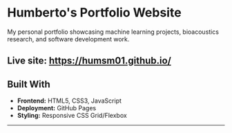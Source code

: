 # Humberto's Portfolio Website
My personal portfolio showcasing machine learning projects, bioacoustics research, and software development work.

Live site: https://humsm01.github.io/
---

## Built With

- **Frontend:** HTML5, CSS3, JavaScript
- **Deployment:** GitHub Pages
- **Styling:** Responsive CSS Grid/Flexbox

---
